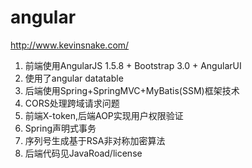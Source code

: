 # angular
http://www.kevinsnake.com/

1. 前端使用AngularJS 1.5.8 + Bootstrap 3.0 + AngularUI
2. 使用了angular datatable
3. 后端使用Spring+SpringMVC+MyBatis(SSM)框架技术
4. CORS处理跨域请求问题
5. 前端X-token,后端AOP实现用户权限验证
6. Spring声明式事务
7. 序列号生成基于RSA非对称加密算法
8. 后端代码见JavaRoad/license
